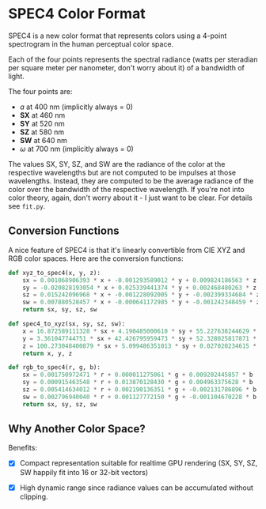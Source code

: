 # SPEC4 Color Format

SPEC4 is a new color format that represents colors using a
4-point spectrogram in the human perceptual color space.

Each of the four points represents the spectral radiance
(watts per steradian per square meter per nanometer, don't worry about it) of a bandwidth of light.

The four points are:

* *ɑ* at 400 nm (implicitly always = 0)
* **SX** at 460 nm
* **SY** at 520 nm
* **SZ** at 580 nm
* **SW** at 640 nm
* *ω* at 700 nm (implicitly always = 0)

The values SX, SY, SZ, and SW are the radiance of the color at the respective wavelengths but are not computed to be impulses at those wavelengths. Instead, they are computed to be the average radiance of the color over the bandwidth of the respective wavelength. If you're not into color theory, again, don't worry about it - I just want to be clear. For details see `fit.py`.


## Conversion Functions

A nice feature of SPEC4 is that it's linearly convertible from CIE XYZ and RGB color spaces. Here are the conversion functions:

```python
def xyz_to_spec4(x, y, z):
    sx = 0.001068906393 * x + -0.001293589012 * y + 0.009824186563 * z
    sy = -0.020828193054 * x + 0.025339441374 * y + 0.002468480263 * z
    sz = 0.015242096968 * x + -0.001228092005 * y + -0.002399334684 * z
    sw = 0.007880528457 * x + -0.000641172985 * y + -0.001242348459 * z
    return sx, sy, sz, sw

def spec4_to_xyz(sx, sy, sz, sw):
    x = 16.872589111328 * sx + 4.190485000610 * sy + 55.227638244629 * sz + 27.271245956421 * sw
    y = 3.361047744751 * sx + 42.426795959473 * sy + 52.328025817871 * sz + 10.528821945190 * sw
    z = 100.273048400879 * sx + 5.099486351013 * sy + 0.027020234615 * sz + 0.000008866342 * sw
    return x, y, z

def rgb_to_spec4(r, g, b):
    sx = 0.001750972471 * r + 0.000011275061 * g + 0.009202445857 * b
    sy = 0.000915463548 * r + 0.013870128430 * g + 0.004963375628 * b
    sz = 0.005414634012 * r + 0.002190136351 * g + -0.002131786896 * b
    sw = 0.002796940040 * r + 0.001127772150 * g + -0.001104670228 * b
    return sx, sy, sz, sw
```


## Why Another Color Space?

Benefits:

- [x] Compact representation suitable for realtime GPU rendering (SX, SY, SZ, SW happily fit into 16 or 32-bit vectors)
- [x] High dynamic range since radiance values can be accumulated without clipping.

